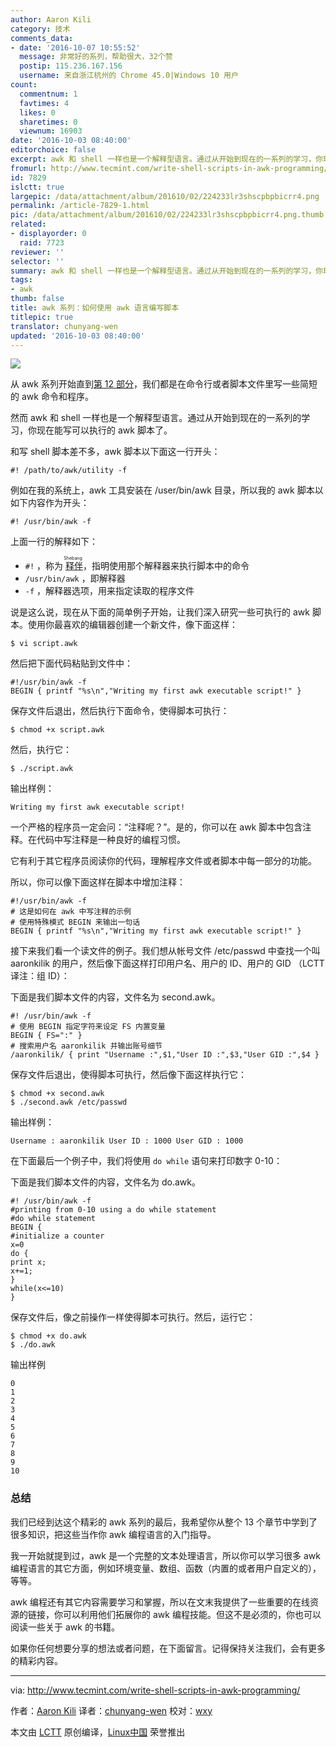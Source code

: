 ```yaml
---
author: Aaron Kili
category: 技术
comments_data:
- date: '2016-10-07 10:55:52'
  message: 非常好的系列，帮助很大，32个赞
  postip: 115.236.167.156
  username: 来自浙江杭州的 Chrome 45.0|Windows 10 用户
count:
  commentnum: 1
  favtimes: 4
  likes: 0
  sharetimes: 0
  viewnum: 16903
date: '2016-10-03 08:40:00'
editorchoice: false
excerpt: awk 和 shell 一样也是一个解释型语言。通过从开始到现在的一系列的学习，你现在能写可以执行的 awk 脚本了。
fromurl: http://www.tecmint.com/write-shell-scripts-in-awk-programming/
id: 7829
islctt: true
largepic: /data/attachment/album/201610/02/224233lr3shscpbpbicrr4.png
permalink: /article-7829-1.html
pic: /data/attachment/album/201610/02/224233lr3shscpbpbicrr4.png.thumb.jpg
related:
- displayorder: 0
  raid: 7723
reviewer: ''
selector: ''
summary: awk 和 shell 一样也是一个解释型语言。通过从开始到现在的一系列的学习，你现在能写可以执行的 awk 脚本了。
tags:
- awk
thumb: false
title: awk 系列：如何使用 awk 语言编写脚本
titlepic: true
translator: chunyang-wen
updated: '2016-10-03 08:40:00'
---
```


![](/data/attachment/album/201610/02/224233lr3shscpbpbicrr4.png)


从 awk 系列开始直到[第 12 部分](/article-7723-1.html)，我们都是在命令行或者脚本文件里写一些简短的 awk 命令和程序。


然而 awk 和 shell 一样也是一个解释型语言。通过从开始到现在的一系列的学习，你现在能写可以执行的 awk 脚本了。


和写 shell 脚本差不多，awk 脚本以下面这一行开头：



```
#! /path/to/awk/utility -f

```

例如在我的系统上，awk 工具安装在 /user/bin/awk 目录，所以我的 awk 脚本以如下内容作为开头：



```
#! /usr/bin/awk -f

```

上面一行的解释如下：


* `#!` ，称为<ruby> <a href="/article-3664-1.html">  释伴 </a> <rp>  （ </rp> <rt>  Shebang </rt> <rp>  ） </rp></ruby>，指明使用那个解释器来执行脚本中的命令
* `/usr/bin/awk` ，即解释器
* `-f` ，解释器选项，用来指定读取的程序文件


说是这么说，现在从下面的简单例子开始，让我们深入研究一些可执行的 awk 脚本。使用你最喜欢的编辑器创建一个新文件，像下面这样：



```
$ vi script.awk

```

然后把下面代码粘贴到文件中：



```
#!/usr/bin/awk -f
BEGIN { printf "%s\n","Writing my first awk executable script!" }

```

保存文件后退出，然后执行下面命令，使得脚本可执行：



```
$ chmod +x script.awk

```

然后，执行它：



```
$ ./script.awk

```

输出样例：



```
Writing my first awk executable script!

```

一个严格的程序员一定会问：“注释呢？”。是的，你可以在 awk 脚本中包含注释。在代码中写注释是一种良好的编程习惯。


它有利于其它程序员阅读你的代码，理解程序文件或者脚本中每一部分的功能。


所以，你可以像下面这样在脚本中增加注释：



```
#!/usr/bin/awk -f
# 这是如何在 awk 中写注释的示例
# 使用特殊模式 BEGIN 来输出一句话
BEGIN { printf "%s\n","Writing my first awk executable script!" }

```

接下来我们看一个读文件的例子。我们想从帐号文件 /etc/passwd 中查找一个叫 aaronkilik 的用户，然后像下面这样打印用户名、用户的 ID、用户的 GID （LCTT译注：组 ID）：


下面是我们脚本文件的内容，文件名为 second.awk。



```
#! /usr/bin/awk -f
# 使用 BEGIN 指定字符来设定 FS 内置变量
BEGIN { FS=":" }
# 搜索用户名 aaronkilik 并输出账号细节
/aaronkilik/ { print "Username :",$1,"User ID :",$3,"User GID :",$4 }

```

保存文件后退出，使得脚本可执行，然后像下面这样执行它：



```
$ chmod +x second.awk
$ ./second.awk /etc/passwd

```

输出样例：



```
Username : aaronkilik User ID : 1000 User GID : 1000

```

在下面最后一个例子中，我们将使用 `do while` 语句来打印数字 0-10：


下面是我们脚本文件的内容，文件名为 do.awk。



```
#! /usr/bin/awk -f
#printing from 0-10 using a do while statement
#do while statement
BEGIN {
#initialize a counter
x=0
do {
print x;
x+=1;
}
while(x<=10)
}

```

保存文件后，像之前操作一样使得脚本可执行。然后，运行它：



```
$ chmod +x do.awk
$ ./do.awk

```

输出样例



```
0
1
2
3
4
5
6
7
8
9
10

```

### 总结


我们已经到达这个精彩的 awk 系列的最后，我希望你从整个 13 个章节中学到了很多知识，把这些当作你 awk 编程语言的入门指导。


我一开始就提到过，awk 是一个完整的文本处理语言，所以你可以学习很多 awk 编程语言的其它方面，例如环境变量、数组、函数（内置的或者用户自定义的），等等。


awk 编程还有其它内容需要学习和掌握，所以在文末我提供了一些重要的在线资源的链接，你可以利用他们拓展你的 awk 编程技能。但这不是必须的，你也可以阅读一些关于 awk 的书籍。


如果你任何想要分享的想法或者问题，在下面留言。记得保持关注我们，会有更多的精彩内容。




---


via: <http://www.tecmint.com/write-shell-scripts-in-awk-programming/>


作者：[Aaron Kili](http://www.tecmint.com/author/aaronkili/) 译者：[chunyang-wen](https://github.com/chunyang-wen) 校对：[wxy](https://github.com/wxy)


本文由 [LCTT](https://github.com/LCTT/TranslateProject) 原创编译，[Linux中国](https://linux.cn/) 荣誉推出